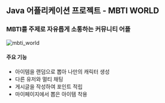 ## Java 어플리케이션 프로젝트 -  MBTI WORLD
### MBTI를 주제로 자유롭게 소통하는 커뮤니티 어플

![mbti_world](https://user-images.githubusercontent.com/82022631/140174738-fbefdcba-1f35-4b5f-bc33-c7910bff50c7.png)


#### 주요 기능
- 아이템을 랜덤으로 뽑아 나만의 캐릭터 생성
- 다른 유저와 멀티 채팅
- 게시글을 작성하여 포인트 적립
- 마이페이지에서 뽑은 아이템 착용
